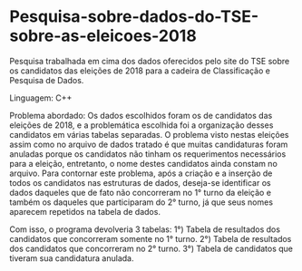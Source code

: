 # Pesquisa-sobre-dados-do-TSE-sobre-as-eleicoes-2018
Pesquisa trabalhada em cima dos dados oferecidos pelo site do TSE sobre os candidatos das eleições de 2018 para a cadeira de Classificação e Pesquisa de Dados.

Linguagem: C++

Problema abordado:
Os dados escolhidos foram os de candidatos das eleições de 2018, e a problemática escolhida
foi a organização desses candidatos em várias tabelas separadas.
O problema visto nestas eleições assim como no arquivo de dados tratado é que muitas candidaturas
foram anuladas porque os candidatos não tinham os requerimentos necessários para a eleição, entretanto,
o nome destes candidatos ainda constam no arquivo. Para contornar este problema, após a criação e
a inserção de todos os candidatos nas estruturas de dados, deseja-se identificar os dados daqueles
que de fato não concorreram no 1° turno da eleição e também os daqueles que participaram do 2° turno,
já que seus nomes aparecem repetidos na tabela de dados.

Com isso, o programa devolveria 3 tabelas:
1°) Tabela de resultados dos candidatos que concorreram somente no 1° turno.
2°) Tabela de resultados dos candidatos que concorreram no 2° turno.
3°) Tabela de candidatos que tiveram sua candidatura anulada.
